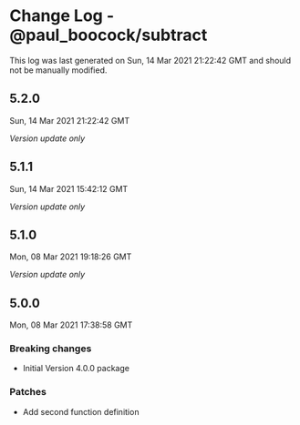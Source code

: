 # Change Log - @paul_boocock/subtract

This log was last generated on Sun, 14 Mar 2021 21:22:42 GMT and should not be manually modified.

## 5.2.0
Sun, 14 Mar 2021 21:22:42 GMT

_Version update only_

## 5.1.1
Sun, 14 Mar 2021 15:42:12 GMT

_Version update only_

## 5.1.0
Mon, 08 Mar 2021 19:18:26 GMT

_Version update only_

## 5.0.0
Mon, 08 Mar 2021 17:38:58 GMT

### Breaking changes

- Initial Version 4.0.0 package

### Patches

- Add second function definition

